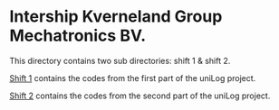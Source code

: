 # Intership Kverneland Group Mechatronics BV.

This directory contains two sub directories: shift 1 & shift 2.

[Shift 1]([1]) contains the codes from the first part of the uniLog project.

[Shift 2]([1]) contains the codes from the second part of the uniLog project.

[1]: Shift1
[2]: Shift2 
